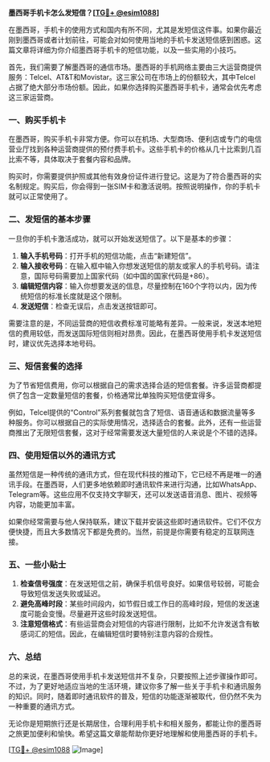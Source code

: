 **墨西哥手机卡怎么发短信？[[TG💪+ @esim1088](https://t.me/s/esim1088)]**

在墨西哥，手机卡的使用方式和国内有所不同，尤其是发短信这件事。如果你最近刚到墨西哥或者计划前往，可能会对如何使用当地的手机卡发送短信感到困惑。这篇文章将详细为你介绍墨西哥手机卡的短信功能，以及一些实用的小技巧。

首先，我们需要了解墨西哥的通信市场。墨西哥的手机网络主要由三大运营商提供服务：Telcel、AT&T和Movistar。这三家公司在市场上的份额较大，其中Telcel占据了绝大部分市场份额。因此，如果你选择购买墨西哥手机卡，通常会优先考虑这三家运营商。

### **一、购买手机卡**

在墨西哥，购买手机卡非常方便。你可以在机场、大型商场、便利店或专门的电信营业厅找到各种运营商提供的预付费手机卡。这些手机卡的价格从几十比索到几百比索不等，具体取决于套餐内容和品牌。

购买时，你需要提供护照或其他有效身份证件进行登记。这是为了符合墨西哥的实名制规定。购买后，你会得到一张SIM卡和激活说明。按照说明操作，你的手机卡就可以正常使用了。

### **二、发短信的基本步骤**

一旦你的手机卡激活成功，就可以开始发送短信了。以下是基本的步骤：

1. **输入手机号码**：打开手机的短信功能，点击“新建短信”。
2. **输入接收号码**：在输入框中输入你想发送短信的朋友或家人的手机号码。请注意，国际号码需要加上国家代码（如中国的国家代码是+86）。
3. **编辑短信内容**：输入你想要发送的信息，尽量控制在160个字符以内，因为传统短信的标准长度就是这个限制。
4. **发送短信**：检查无误后，点击发送按钮即可。

需要注意的是，不同运营商的短信收费标准可能略有差异。一般来说，发送本地短信的费用较低，而发送国际短信则相对昂贵。因此，在墨西哥使用手机卡发送短信时，建议优先选择本地号码。

### **三、短信套餐的选择**

为了节省短信费用，你可以根据自己的需求选择合适的短信套餐。许多运营商都提供了包含一定数量短信的套餐，价格通常比单独购买短信便宜得多。

例如，Telcel提供的“Control”系列套餐就包含了短信、语音通话和数据流量等多种服务。你可以根据自己的实际使用情况，选择适合的套餐。此外，还有一些运营商推出了无限短信套餐，这对于经常需要发送大量短信的人来说是个不错的选择。

### **四、使用短信以外的通讯方式**

虽然短信是一种传统的通讯方式，但在现代科技的推动下，它已经不再是唯一的通讯手段。在墨西哥，人们更多地依赖即时通讯软件来进行沟通，比如WhatsApp、Telegram等。这些应用不仅支持文字聊天，还可以发送语音消息、图片、视频等内容，功能更加丰富。

如果你经常需要与他人保持联系，建议下载并安装这些即时通讯软件。它们不仅方便快捷，而且大多数情况下都是免费的。当然，前提是你需要有稳定的互联网连接。

### **五、一些小贴士**

1. **检查信号强度**：在发送短信之前，确保手机信号良好。如果信号较弱，可能会导致短信发送失败或延迟。
2. **避免高峰时段**：某些时间段内，如节假日或工作日的高峰时段，短信的发送速度可能会变慢。尽量避开这些时段发送短信。
3. **注意短信格式**：有些运营商会对短信的内容进行限制，比如不允许发送含有敏感词汇的短信。因此，在编辑短信时要特别注意内容的合规性。

### **六、总结**

总的来说，在墨西哥使用手机卡发送短信并不复杂，只要按照上述步骤操作即可。不过，为了更好地适应当地的生活环境，建议你多了解一些关于手机卡和通讯服务的知识。同时，随着即时通讯软件的普及，短信的功能逐渐被取代，但仍然不失为一种重要的通讯方式。

无论你是短期旅行还是长期居住，合理利用手机卡和相关服务，都能让你的墨西哥之旅更加便利和愉快。希望这篇文章能帮助你更好地理解和使用墨西哥的手机卡。

[[TG💪+ @esim1088](https://t.me/s/esim1088) ![Image](https://i.postimg.cc/4NQfJmqS/Snipaste-2025-05-13-00-14-12.png)]
